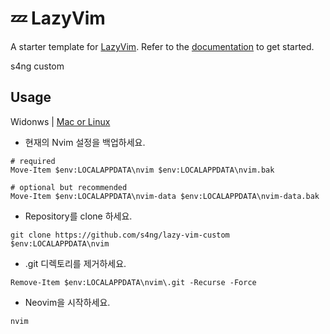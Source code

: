 # 💤 LazyVim 

A starter template for [LazyVim](https://github.com/LazyVim/LazyVim).
Refer to the [documentation](https://lazyvim.github.io/installation) to get started.

s4ng custom

## Usage

Widonws | [Mac or Linux](https://github.com/s4ng/lazy-vim-custom)

- 현재의 Nvim 설정을 백업하세요.

```
# required
Move-Item $env:LOCALAPPDATA\nvim $env:LOCALAPPDATA\nvim.bak

# optional but recommended
Move-Item $env:LOCALAPPDATA\nvim-data $env:LOCALAPPDATA\nvim-data.bak
```

- Repository를 clone 하세요.

```
git clone https://github.com/s4ng/lazy-vim-custom $env:LOCALAPPDATA\nvim

```

- .git 디렉토리를 제거하세요.

```
Remove-Item $env:LOCALAPPDATA\nvim\.git -Recurse -Force

```

- Neovim을 시작하세요.

```
nvim
```
